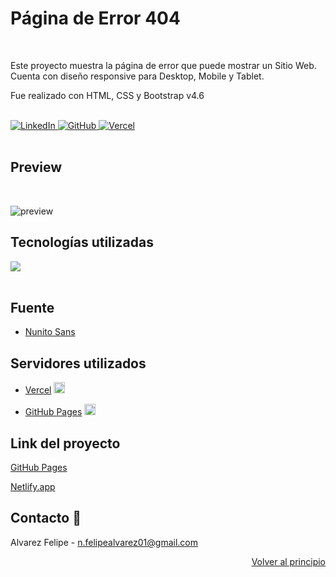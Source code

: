 <a name="readme-top"></a>

# Página de Error 404

<br />

<p>Este proyecto muestra la página de error que puede mostrar un Sitio Web. Cuenta con diseño responsive para Desktop, Mobile y Tablet.</p>
<p>Fue realizado con HTML, CSS y Bootstrap v4.6</p>

<br />

<a href="https://www.linkedin.com/in/nfelipealvarez/" target="_blank">
    <img src="https://img.shields.io/badge/LinkedIn-0077B5?style=for-the-badge&logo=linkedin&logoColor=white" alt="LinkedIn"/>
  </a>
  <a href="https://github.com/alvarezfelipedev" target="_blank">
    <img src="https://img.shields.io/badge/GitHub-F4D03F?style=for-the-badge&logo=github&logoColor=white" alt="GitHub"/>
  </a> 
  <a href="https://pagenotfound-error404.netlify.app/" target="_blank">
    <img src="https://img.shields.io/badge/Netlify-00C7B7?style=for-the-badge&logo=netlify&logoColor=white" alt="Vercel"/>
  </a>

<br />
<br />

## Preview
<br />

![preview](https://user-images.githubusercontent.com/94803906/194682510-aaef13f4-96c8-40e7-8063-9667e25d003e.png)


## Tecnologías utilizadas

<a href="https://skillicons.dev">
    <img src="https://skillicons.dev/icons?i=html,css,bootstrap,git" />
</a>
 
<br />
<br />

## Fuente

* [Nunito Sans](https://fonts.google.com/specimen/Nunito+Sans?query=nunito+san)


## Servidores utilizados 

* [Vercel](https://vercel.com/) <img src="https://skillicons.dev/icons?i=vercel" width="18"/>

* [GitHub Pages](https://pages.github.com/) <img src="https://skillicons.dev/icons?i=github" width="18"/>


## Link del proyecto

[GitHub Pages](https://alvarezfelipedev.github.io/error-404/)

[Netlify.app](https://pagenotfound-error404.netlify.app/)


## Contacto 📩

Alvarez Felipe - n.felipealvarez01@gmail.com


<p align="right"><a href="#readme-top">Volver al principio</a></p>
